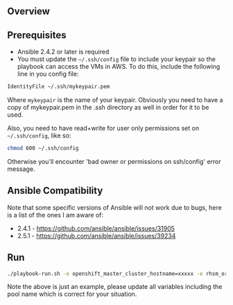 ## Overview

## Prerequisites

-   Ansible 2.4.2 or later is required
-   You must update the `~/.ssh/config` file to include your keypair so the playbook can access the VMs in AWS. To do this, include the following line in you config file:

```sh
IdentityFile ~/.ssh/mykeypair.pem
```

Where `mykeypair` is the name of your keypair. Obviously you need to have a copy of mykeypair.pem in the .ssh directory as well in order for it to be used.

Also, you need to have read+write for user only permissions set on `~/.ssh/config`, like so:

```sh
chmod 600 ~/.ssh/config
```

Otherwise you'll encounter 'bad owner or permissions on ssh/config' error message.

## Ansible Compatibility

Note that some specific versions of Ansible will not work due to bugs, here is a list of the ones I am aware of:

-   2.4.1 - <https://github.com/ansible/ansible/issues/31905>
-   2.5.1 - <https://github.com/ansible/ansible/issues/39234>

## Run

```sh
./playbook-run.sh -e openshift_master_cluster_hostname=xxxxx -e rhsm_org_id=xxxxx
```

Note the above is just an example, please update all variables including the pool name which is correct for your situation.

